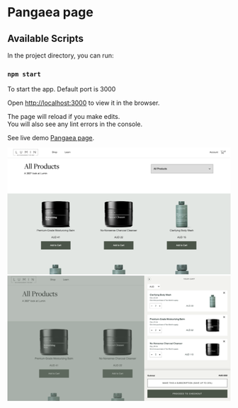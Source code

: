 # Pangaea page

## Available Scripts

In the project directory, you can run:

### `npm start`

To start the app. Default port is 3000

Open [http://localhost:3000](http://localhost:3000) to view it in the browser.

The page will reload if you make edits.\
You will also see any lint errors in the console.

See live demo [Pangaea page](https://pangaea-page.netlify.app/).

![Alt Text](/screen.png)
![Alt Text](/cart.png)
